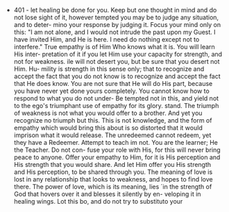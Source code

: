 - 401 -
let healing be done for you. Keep but one thought in mind and do not lose
sight of it, however tempted you may be to judge any situation, and to deter-
mino your response by judging it. Focus your mind only on this:
"I am not alone, and I would not intrude the past upon my Guest.
I have invited Him, and He is here.
I need do nothing except not to interfere."
True empathy is of Him Who knows what it is. You will learn His inter-
pretation of it if you let Him use your capacity for strength, and not for
weakness. ile will not desert you, but be sure that you desert not Him. Hu-
mility is strength in this sense only; that to recognize and accept the fact
that you do not know is to recognize and accept the fact that He does know.
You are not sure that He will do His part, because you have never yet done
yours completely. You cannot know how to respond to what you do not under-
Be tempted not in this, and yield not to the ego's triumphant use of
empathy for its glory.
stand.
The triumph of weakness is not what you would offer to a brother. And
yet you recognize no triumph but this. This is not knowledge, and the form
of empathy which would bring this about is so distorted that it would imprison
what it would release. The unredeemed cannot redeem, yet they have a Redeemer.
Attempt to teach im not. You are the learner; He the Teacher. Do not con-
fuse your role with His, for this will never bring peace to anyone. Offer
your empathy to Him, for it is His perception and His strength that you would
share. And let Him offer you His strength and His perception, to be shared
through you.
The meaning of love is lost in any relationship that looks to weakness,
and hopes to find love there. The power of love, which is its meaning, lies
´in the strength of God that hovers over it and blesses it silently by en-
veloping it in healing wings. Lot this bo, and do not try to substituto your
